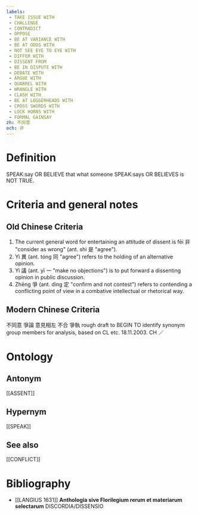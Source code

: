 ```yaml
---
labels: 
 - TAKE ISSUE WITH
 - CHALLENGE
 - CONTRADICT
 - OPPOSE
 - BE AT VARIANCE WITH
 - BE AT ODDS WITH
 - NOT SEE EYE TO EYE WITH
 - DIFFER WITH
 - DISSENT FROM
 - BE IN DISPUTE WITH
 - DEBATE WITH
 - ARGUE WITH
 - QUARREL WITH
 - WRANGLE WITH
 - CLASH WITH
 - BE AT LOGGERHEADS WITH
 - CROSS SWORDS WITH
 - LOCK HORNS WITH
 - FORMAL GAINSAY
zh: 不同意
och: 非
---
```


# Definition
SPEAK:say OR BELIEVE that what someone SPEAK:says OR BELIEVES is NOT TRUE.
# Criteria and general notes
## Old Chinese Criteria
1. The current general word for entertaining an attitude of dissent is fēi 非 "consider as wrong" (ant. shì 是 "agree").
2. Yì 異 (ant. tóng 同 "agree") refers to the holding of an alternative opinion.
3. Yì 議 (ant. yī 一 "make no objections") is to put forward a dissenting opinion in public discussion.
4. Zhēng 爭 (ant. dìng 定 "confirm and not contest") refers to contending a conflicting point of view in a combative intellectual or rhetorical way.
## Modern Chinese Criteria
不同意
爭論
意見相左
不合
爭執
rough draft to BEGIN TO identify synonym group members for analysis, based on CL etc. 18.11.2003. CH ／
# Ontology

## Antonym
[[ASSENT]]
## Hypernym
[[SPEAK]]
## See also
[[CONFLICT]]
# Bibliography
- [[LANGIUS 1631]]
**Anthologia sive Florilegium rerum et materiarum selectarum** 
DISCORDIA/DISSENSIO